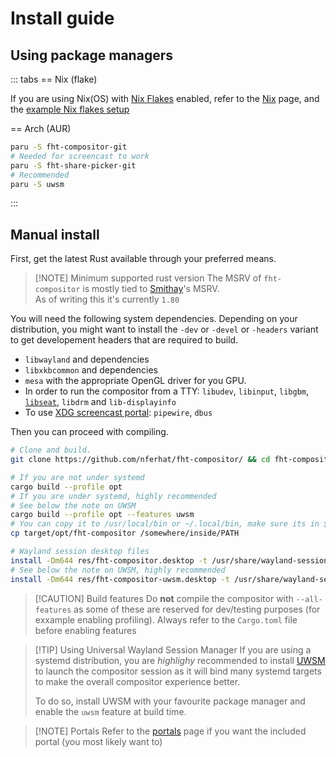 # Install guide

## Using package managers

::: tabs
== Nix (flake)

If you are using Nix(OS) with [Nix Flakes](https://nixos.wiki/wiki/flakes) enabled, refer to the [Nix](/usage/nix) page,
and the [example Nix flakes setup](./example-nix-setup)

== Arch (AUR)
```sh
paru -S fht-compositor-git
# Needed for screencast to work
paru -S fht-share-picker-git
# Recommended
paru -S uwsm
```
:::


## Manual install

First, get the latest Rust available through your preferred means.

> [!NOTE] Minimum supported rust version
> The MSRV of `fht-compositor` is mostly tied to [Smithay](https://github.com/smithay)'s MSRV.<br>
> As of writing this it's currently `1.80`

You will need the following system dependencies. Depending on your distribution, you might want to install the
`-dev` or `-devel` or `-headers` variant to get developement headers that are required to build.

- `libwayland` and dependencies
- `libxkbcommon` and dependencies
- `mesa` with the appropriate OpenGL driver for you GPU.
- In order to run the compositor from a TTY: `libudev`, `libinput`, `libgbm`, [`libseat`](https://git.sr.ht/~kennylevinsen/seatd), `libdrm` and `lib-displayinfo`
- To use [XDG screencast portal](https://flatpak.github.io/xdg-desktop-portal/docs/doc-org.freedesktop.portal.ScreenCast.html): `pipewire`, `dbus`

Then you can proceed with compiling.

```sh
# Clone and build.
git clone https://github.com/nferhat/fht-compositor/ && cd fht-compositor

# If you are not under systemd
cargo build --profile opt
# If you are under systemd, highly recommended
# See below the note on UWSM
cargo build --profile opt --features uwsm
# You can copy it to /usr/local/bin or ~/.local/bin, make sure its in $PATH though!
cp target/opt/fht-compositor /somewhere/inside/PATH

# Wayland session desktop files
install -Dm644 res/fht-compositor.desktop -t /usr/share/wayland-sessions # generic
# See below the note on UWSM, highly recommended
install -Dm644 res/fht-compositor-uwsm.desktop -t /usr/share/wayland-sessions
```

> [!CAUTION] Build features
> Do **not** compile the compositor with `--all-features` as some of these are reserved for dev/testing purposes (for exxample
> enabling profiling). Always refer to the `Cargo.toml` file before enabling features

> [!TIP] Using Universal Wayland Session Manager
> If you are using a systemd distribution, you are *highlighy* recommended to install [UWSM](https://github.com/Vladimir-csp/uwsm)
> to launch the compositor session as it will bind many systemd targets to make the overall compositor experience better.
>
> To do so, install UWSM with your favourite package manager and enable the `uwsm` feature at build time.

> [!NOTE] Portals
> Refer to the [portals](/usage/portals) page if you want the included portal (you most likely want to)
